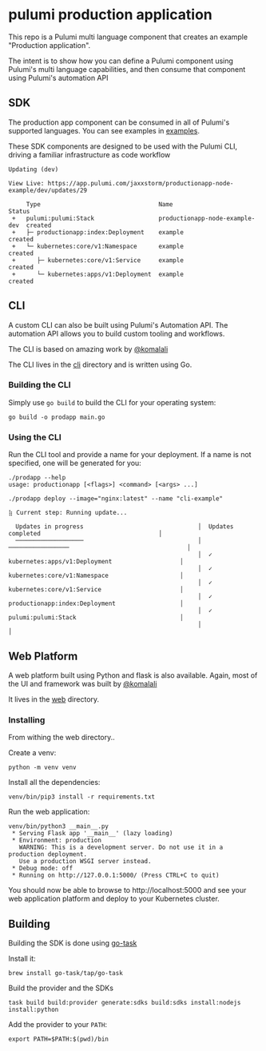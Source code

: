 # pulumi production application

This repo is a Pulumi multi language component that creates an example "Production application".

The intent is to show how you can define a Pulumi component using Pulumi's multi language capabilities, and then consume that component using Pulumi's automation API

## SDK

The production app component can be consumed in all of Pulumi's supported languages. You can see examples in [examples](examples).

These SDK components are designed to be used with the Pulumi CLI, driving a familiar infrastructure as code workflow

```
Updating (dev)

View Live: https://app.pulumi.com/jaxxstorm/productionapp-node-example/dev/updates/29

     Type                                 Name                            Status
 +   pulumi:pulumi:Stack                  productionapp-node-example-dev  created
 +   ├─ productionapp:index:Deployment    example                         created
 +   └─ kubernetes:core/v1:Namespace      example                         created
 +      ├─ kubernetes:core/v1:Service     example                         created
 +      └─ kubernetes:apps/v1:Deployment  example                         created
```

## CLI

A custom CLI can also be built using Pulumi's Automation API. The automation API allows you to build custom tooling and workflows.

The CLI is based on amazing work by [@komalali](github.com/komalali)

The CLI lives in the [cli](cli) directory and is written using Go.

### Building the CLI

Simply use `go build` to build the CLI for your operating system:

```
go build -o prodapp main.go
```

### Using the CLI

Run the CLI tool and provide a name for your deployment. If a name is not specified, one will be generated for you:

```
./prodapp --help
usage: productionapp [<flags>] <command> [<args> ...]
```

```
./prodapp deploy --image="nginx:latest" --name "cli-example"

⣷ Current step: Running update...

  Updates in progress                                │  Updates completed                                 │
  ───────────────────                                │  ─────────────────                                 │
                                                     │  ✓ kubernetes:apps/v1:Deployment                   │
                                                     │  ✓ kubernetes:core/v1:Namespace                    │
                                                     │  ✓ kubernetes:core/v1:Service                      │
                                                     │  ✓ productionapp:index:Deployment                  │
                                                     │  ✓ pulumi:pulumi:Stack                             │
                                                     │                                                    │
```                                                     


## Web Platform

A web platform built using Python and flask is also available. Again, most of the UI and framework was built by [@komalali](github.com/komalali)

It lives in the [web](web) directory. 

### Installing

From withing the web directory..

Create a venv:

```
python -m venv venv
```

Install all the dependencies:

```
venv/bin/pip3 install -r requirements.txt
```

Run the web application:

```
venv/bin/python3 __main__.py
 * Serving Flask app '__main__' (lazy loading)
 * Environment: production
   WARNING: This is a development server. Do not use it in a production deployment.
   Use a production WSGI server instead.
 * Debug mode: off
 * Running on http://127.0.0.1:5000/ (Press CTRL+C to quit)
```

You should now be able to browse to http://localhost:5000 and see your web application platform and deploy to your Kubernetes cluster.

## Building

Building the SDK is done using [go-task](https://github.com/go-task/task)


Install it:

```
brew install go-task/tap/go-task
```

Build the provider and the SDKs
```
task build build:provider generate:sdks build:sdks install:nodejs install:python
```

Add the provider to your `PATH`:

```
export PATH=$PATH:$(pwd)/bin
```
